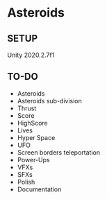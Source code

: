 # Asteroids

## SETUP

Unity 2020.2.7f1

## TO-DO

- Asteroids
- Asteroids sub-division
- Thrust
- Score
- HighScore
- Lives
- Hyper Space
- UFO
- Screen borders teleportation
- Power-Ups
- VFXs
- SFXs
- Polish
- Documentation